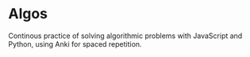 # Algos

Continous practice of solving algorithmic problems with JavaScript and Python, using Anki for spaced repetition. 
